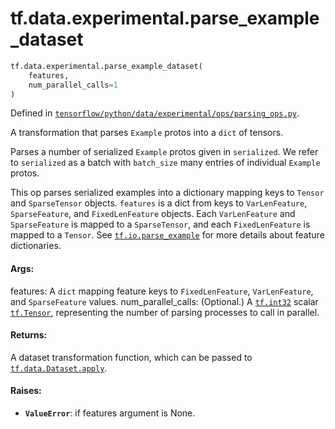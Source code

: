 <div itemscope itemtype="http://developers.google.com/ReferenceObject">
<meta itemprop="name" content="tf.data.experimental.parse_example_dataset" />
<meta itemprop="path" content="Stable" />
</div>

# tf.data.experimental.parse_example_dataset

``` python
tf.data.experimental.parse_example_dataset(
    features,
    num_parallel_calls=1
)
```



Defined in [`tensorflow/python/data/experimental/ops/parsing_ops.py`](/code/stable/tensorflow/python/data/experimental/ops/parsing_ops.py).

A transformation that parses `Example` protos into a `dict` of tensors.

Parses a number of serialized `Example` protos given in `serialized`. We refer
to `serialized` as a batch with `batch_size` many entries of individual
`Example` protos.

This op parses serialized examples into a dictionary mapping keys to `Tensor`
and `SparseTensor` objects. `features` is a dict from keys to `VarLenFeature`,
`SparseFeature`, and `FixedLenFeature` objects. Each `VarLenFeature`
and `SparseFeature` is mapped to a `SparseTensor`, and each
`FixedLenFeature` is mapped to a `Tensor`. See <a href="../../../tf/io/parse_example.md"><code>tf.io.parse_example</code></a> for more
details about feature dictionaries.

#### Args:

features: A `dict` mapping feature keys to `FixedLenFeature`,
  `VarLenFeature`, and `SparseFeature` values.
num_parallel_calls: (Optional.) A <a href="../../../tf/dtypes.md#int32"><code>tf.int32</code></a> scalar <a href="../../../tf/Tensor.md"><code>tf.Tensor</code></a>,
   representing the number of parsing processes to call in parallel.


#### Returns:

A dataset transformation function, which can be passed to
<a href="../../../tf/data/Dataset.md#apply"><code>tf.data.Dataset.apply</code></a>.


#### Raises:

* <b>`ValueError`</b>: if features argument is None.